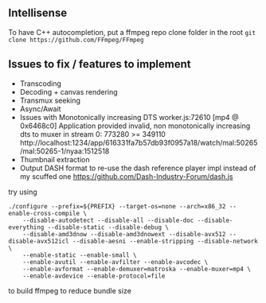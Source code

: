 ## Intellisense 
To have C++ autocompletion, put a ffmpeg repo clone folder in the root
`git clone https://github.com/FFmpeg/FFmpeg`



## Issues to fix / features to implement

- Transcoding
- Decoding + canvas rendering
- Transmux seeking
- Async/Await
- Issues with Monotonically increasing DTS
    worker.js:72610 [mp4 @ 0x6468c0] Application provided invalid, non monotonically increasing dts to muxer in stream 0: 773280 >= 349110
    http://localhost:1234/app/616331fa7b57db93f0957a18/watch/mal:50265/mal:50265-1/nyaa:1512518
- Thumbnail extraction
- Output DASH format to re-use the dash reference player impl instead of my scuffed one https://github.com/Dash-Industry-Forum/dash.js

try using 
```
./configure --prefix=${PREFIX} --target-os=none --arch=x86_32 --enable-cross-compile \
    --disable-autodetect --disable-all --disable-doc --disable-everything --disable-static --disable-debug \
    --disable-amd3dnow --disable-amd3dnowext --disable-avx512 --disable-avx512icl --disable-aesni --enable-stripping --disable-network \
    --enable-static --enable-small \
    --enable-avutil --enable-avfilter --enable-avcodec \
    --enable-avformat --enable-demuxer=matroska --enable-muxer=mp4 \
    --enable-avdevice --enable-protocol=file
```
to build ffmpeg to reduce bundle size
